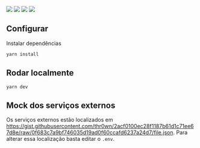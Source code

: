 ![](https://img.shields.io/badge/Node.js_16.13.1-78b264?style=for-the-badge&logo=node.js&logoColor=white)
![](https://img.shields.io/badge/Next.js_13.4.19-black?style=for-the-badge&logo=next.js&logoColor=white)
![](https://img.shields.io/badge/React.js_18.2.0-5ed3f3?style=for-the-badge&logo=react&logoColor=white)
![](https://img.shields.io/badge/Material_UI_5.14.10-007fff?style=for-the-badge&logo=mui&logoColor=white)

## Configurar

Instalar dependências

```bash
yarn install
```

## Rodar localmente

```bash
yarn dev
```

## Mock dos serviços externos
Os serviços externos estão localizados em https://gist.githubusercontent.com/thr0wn/2acf0100ec28f1187b61d1c71ee67d8e/raw/0f683c7a9bf746035d19ad0f60ccafd6237a24d7/file.json. Para alterar essa localização basta editar o `.env`.
